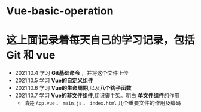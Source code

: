 # Vue-basic-operation
# 这上面记录着每天自己的学习记录，包括Git 和 vue

- 2021.10.4 学习 **Git基础命令** ，并将这个文件上传
- 2021.10.5 学习 **Vue的自定义组件**
- 2021.10.6 学习 **Vue的生命周期**,以及**八个钩子函数**
- 2021.10.7 学习 **Vue的非文件组件**,初识脚手架。明白 **单文件组件**的作用
    - 清楚 `App.vue` 、 `main.js` 、 `index.html` 几个重要文件的作用及编码
